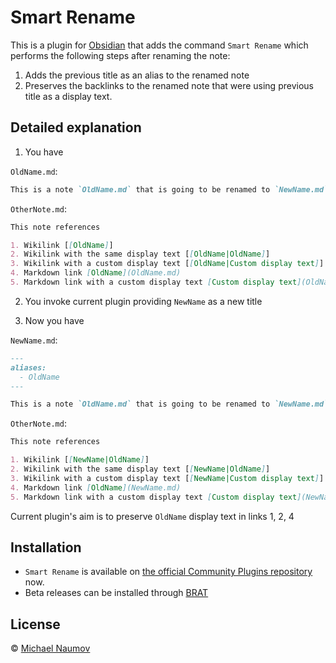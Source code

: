 # Smart Rename

This is a plugin for [Obsidian](https://obsidian.md/) that adds the command `Smart Rename` which performs the following steps after renaming the note:

1. Adds the previous title as an alias to the renamed note
2. Preserves the backlinks to the renamed note that were using previous title as a display text.

## Detailed explanation

1. You have

`OldName.md`:

```markdown
This is a note `OldName.md` that is going to be renamed to `NewName.md`.
```

`OtherNote.md`:

```markdown
This note references

1. Wikilink [[OldName]]
2. Wikilink with the same display text [[OldName|OldName]]
3. Wikilink with a custom display text [[OldName|Custom display text]]
4. Markdown link [OldName](OldName.md)
5. Markdown link with a custom display text [Custom display text](OldName.md)
```

2. You invoke current plugin providing `NewName` as a new title

3. Now you have

`NewName.md`:

```markdown
---
aliases:
  - OldName
---

This is a note `OldName.md` that is going to be renamed to `NewName.md`.
```

`OtherNote.md`:

```markdown
This note references

1. Wikilink [[NewName|OldName]]
2. Wikilink with the same display text [[NewName|OldName]]
3. Wikilink with a custom display text [[NewName|Custom display text]]
4. Markdown link [OldName](NewName.md)
5. Markdown link with a custom display text [Custom display text](NewName.md)
```

Current plugin's aim is to preserve `OldName` display text in links 1, 2, 4

## Installation

- `Smart Rename` is available on [the official Community Plugins repository](https://obsidian.md/plugins) now.
- Beta releases can be installed through [BRAT](https://github.com/TfTHacker/obsidian42-brat)

## License

 © [Michael Naumov](https://github.com/mnaoumov/)
